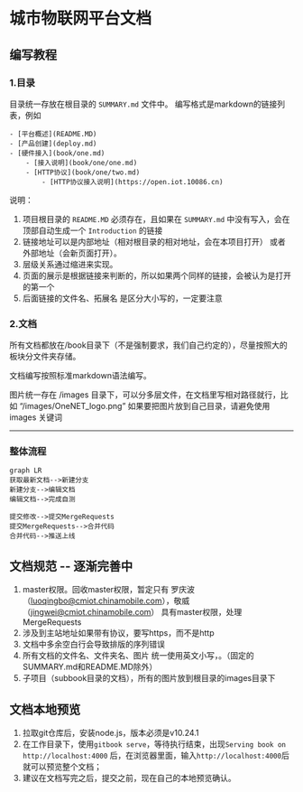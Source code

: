 # 城市物联网平台文档

## 编写教程

### 1.目录

目录统一存放在根目录的 `SUMMARY.md` 文件中。
编写格式是markdown的链接列表，例如

```
- [平台概述](README.MD)
- [产品创建](deploy.md)
- [硬件接入](book/one.md)
	- [接入说明](book/one/one.md)
	- [HTTP协议](book/one/two.md)
		- [HTTP协议接入说明](https://open.iot.10086.cn)
```
说明： 
1. 项目根目录的 `README.MD` 必须存在，且如果在 `SUMMARY.md` 中没有写入，会在顶部自动生成一个 `Introduction` 的链接     
2. 链接地址可以是内部地址（相对根目录的相对地址，会在本项目打开） 或者 外部地址（会新页面打开）。
3. 层级关系通过缩进来实现。
4. 页面的展示是根据链接来判断的，所以如果两个同样的链接，会被认为是打开的第一个
5. 后面链接的文件名、拓展名 是区分大小写的，一定要注意


### 2.文档

所有文档都放在/book目录下（不是强制要求，我们自己约定的），尽量按照大的板块分文件夹存储。

文档编写按照标准markdown语法编写。

图片统一存在 /images 目录下，可以分多层文件，在文档里写相对路径就行，比如 “/images/OneNET_logo.png”
如果要把图片放到自己目录，请避免使用 images 关键词

---------------


### 整体流程




```
graph LR
获取最新文档-->新建分支
新建分支-->编辑文档
编辑文档-->完成自测

提交修改-->提交MergeRequests
提交MergeRequests-->合并代码
合并代码-->推送上线

```


## 文档规范 -- 逐渐完善中

1. master权限。回收master权限，暂定只有 罗庆波（luoqingbo@cmiot.chinamobile.com），敬威（jingwei@cmiot.chinamobile.com） 具有master权限，处理MergeRequests
2. 涉及到主站地址如果带有协议，要写https，而不是http
3. 文档中多余空白行会导致排版的序列错误
4. 所有文档的文件名、文件夹名、图片 统一使用英文小写，。（固定的SUMMARY.md和README.MD除外）
5. 子项目（subbook目录的文档），所有的图片放到根目录的images目录下


## 文档本地预览
1. 拉取git仓库后，安装node.js，版本必须是v10.24.1
2. 在工作目录下，使用`gitbook serve`，等待执行结束，出现`Serving book on http://localhost:4000` 后，在浏览器里面，输入`http://localhost:4000`后就可以预览整个文档；
3. 建议在文档写完之后，提交之前，现在自己的本地预览确认。
